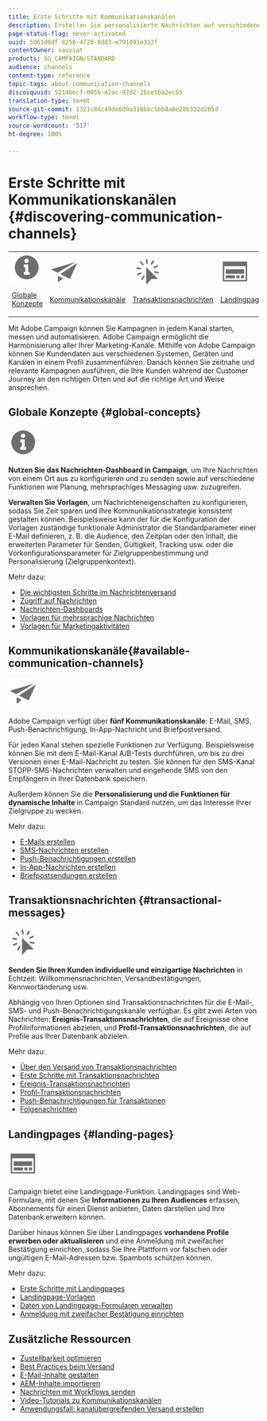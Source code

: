 ```yaml
---
title: Erste Schritte mit Kommunikationskanälen
description: Erstellen Sie personalisierte Nachrichten auf verschiedenen Kanälen, verwenden Sie Vorlagen, erstellen Sie Landingpages, und suchen Sie nach Best Practices.
page-status-flag: never-activated
uuid: 5d61d8df-8256-4f28-8dd3-e791891e312f
contentOwner: sauviat
products: SG_CAMPAIGN/STANDARD
audience: channels
content-type: reference
topic-tags: about-communication-channels
discoiquuid: 5214becf-005b-42ac-97d2-2bce5ba2ecb5
translation-type: tm+mt
source-git-commit: 1321c84c49de6d9a318bbc5bb8a0e28b332d2b5d
workflow-type: tm+mt
source-wordcount: '517'
ht-degree: 100%

---
```



# Erste Schritte mit Kommunikationskanälen {#discovering-communication-channels}

<table>
<tr>
<td><img src="assets/do-not-localize/icon_concepts.svg" width="60px"><p><a href="#global-concepts">Globale Konzepte</a></p></td>
<td><img src="assets/do-not-localize/icon_channels.svg" width="60px"><p><a href="#available-communication-channels">Kommunikationskanäle</a></p></td>
<td><img src="assets/do-not-localize/icon_transactional.svg" width="60px"><p><a href="#transactional-messages">Transaktionsnachrichten</a></p></td>
<td><img src="assets/do-not-localize/icon_landing.svg" width="60px"><p><a href="#landing-pages">Landingpages </a></p></td></tr>
</table>

Mit Adobe Campaign können Sie Kampagnen in jedem Kanal starten, messen und automatisieren.
Adobe Campaign ermöglicht die Harmonisierung aller Ihrer Marketing-Kanäle. Mithilfe von Adobe Campaign können Sie Kundendaten aus verschiedenen Systemen, Geräten und Kanälen in einem Profil zusammenführen. Danach können Sie zeitnahe und relevante Kampagnen ausführen, die Ihre Kunden während der Customer Journey an den richtigen Orten und auf die richtige Art und Weise ansprechen.

## Globale Konzepte {#global-concepts}

<img src="assets/do-not-localize/icon_concepts.svg" width="60px">

**Nutzen Sie das Nachrichten-Dashboard in Campaign**, um Ihre Nachrichten von einem Ort aus zu konfigurieren und zu senden sowie auf verschiedene Funktionen wie Planung, mehrsprachiges Messaging usw. zuzugreifen.

**Verwalten Sie Vorlagen**, um Nachrichteneigenschaften zu konfigurieren, sodass Sie Zeit sparen und Ihre Kommunikationsstrategie konsistent gestalten können. Beispielsweise kann der für die Konfiguration der Vorlagen zuständige funktionale Administrator die Standardparameter einer E-Mail definieren, z. B. die Audience, den Zeitplan oder den Inhalt, die erweiterten Parameter für Senden, Gültigkeit, Tracking usw. oder die Vorkonfigurationsparameter für Zielgruppenbestimmung und Personalisierung (Zielgruppenkontext).

Mehr dazu:

* [Die wichtigsten Schritte im Nachrichtenversand](../../channels/using/key-steps-to-send-a-message.md)
* [Zugriff auf Nachrichten](../../channels/using/accessing-messages.md)
* [Nachrichten-Dashboards](../../channels/using/message-dashboard.md)
* [Vorlagen für mehrsprachige Nachrichten](../../channels/using/multilingual-messages-template.md)
* [Vorlagen für Marketingaktivitäten](../../start/using/marketing-activity-templates.md)

## Kommunikationskanäle{#available-communication-channels}

<img src="assets/do-not-localize/icon_channels.svg"  width="60px">

Adobe Campaign verfügt über **fünf Kommunikationskanäle**: E-Mail, SMS, Push-Benachrichtigung, In-App-Nachricht und Briefpostversand.

Für jeden Kanal stehen spezielle Funktionen zur Verfügung. Beispielsweise können Sie mit dem E-Mail-Kanal A/B-Tests durchführen, um bis zu drei Versionen einer E-Mail-Nachricht zu testen. Sie können für den SMS-Kanal STOPP-SMS-Nachrichten verwalten und eingehende SMS von den Empfängern in Ihrer Datenbank speichern.

Außerdem können Sie die **Personalisierung und die Funktionen für dynamische Inhalte** in Campaign Standard nutzen, um das Interesse Ihrer Zielgruppe zu wecken.

Mehr dazu:

* [E-Mails erstellen](../../channels/using/about-emails.md)
* [SMS-Nachrichten erstellen](../../channels/using/about-sms-messages.md)
* [Push-Benachrichtigungen erstellen](../../channels/using/about-push-notifications.md)
* [In-App-Nachrichten erstellen](../../channels/using/about-in-app-messaging.md)
* [Briefpostsendungen erstellen](../../channels/using/about-direct-mail.md)

## Transaktionsnachrichten {#transactional-messages}

<img src="assets/do-not-localize/icon_transactional.svg" width="60px">

**Senden Sie Ihren Kunden individuelle und einzigartige Nachrichten** in Echtzeit: Willkommensnachrichten, Versandbestätigungen, Kennwortänderung usw.

Abhängig von Ihren Optionen sind Transaktionsnachrichten für die E-Mail-, SMS- und Push-Benachrichtigungskanäle verfügbar. Es gibt zwei Arten von Nachrichten: **Ereignis-Transaktionsnachrichten**, die auf Ereignisse ohne Profilinformationen abzielen, und **Profil-Transaktionsnachrichten**, die auf Profile aus Ihrer Datenbank abzielen.

Mehr dazu:

* [Über den Versand von Transaktionsnachrichten](../../channels/using/getting-started-with-transactional-msg.md)
* [Erste Schritte mit Transaktionsnachrichten](../../channels/using/getting-started-with-transactional-msg.md)
* [Ereignis-Transaktionsnachrichten](../../channels/using/event-transactional-messages.md)
* [Profil-Transaktionsnachrichten](../../channels/using/profile-transactional-messages.md)
* [Push-Benachrichtigungen für Transaktionen](../../channels/using/transactional-push-notifications.md)
* [Folgenachrichten](../../channels/using/follow-up-messages.md)

## Landingpages {#landing-pages}

<img src="assets/do-not-localize/icon_landing.svg" width="60px">

Campaign bietet eine Landingpage-Funktion. Landingpages sind Web-Formulare, mit denen Sie **Informationen zu Ihren Audiences** erfassen, Abonnements für einen Dienst anbieten, Daten darstellen und Ihre Datenbank erweitern können.

Darüber hinaus können Sie über Landingpages **vorhandene Profile erwerben oder aktualisieren** und eine Anmeldung mit zweifacher Bestätigung einrichten, sodass Sie Ihre Plattform vor falschen oder ungültigen E-Mail-Adressen bzw. Spambots schützen können.

Mehr dazu:

* [Erste Schritte mit Landingpages](../../channels/using/getting-started-with-landing-pages.md)
* [Landingpage-Vorlagen](../../channels/using/landing-page-templates.md)
* [Daten von Landingpage-Formularen verwalten](../../channels/using/managing-landing-page-form-data.md)
* [Anmeldung mit zweifacher Bestätigung einrichten](../../channels/using/setting-up-a-double-opt-in-process.md)

## Zusätzliche Ressourcen

* [Zustellbarkeit optimieren](../../sending/using/about-deliverability.md)
* [Best Practices beim Versand](../../sending/using/delivery-best-practices.md)
* [E-Mail-Inhalte gestalten](../../designing/using/designing-content-in-adobe-campaign.md)
* [AEM-Inhalte importieren](../../integrating/using/creating-email-experience-manager.md)
* [Nachrichten mit Workflows senden](../../automating/using/about-channel-activities.md)
* [Video-Tutorials zu Kommunikationskanälen](https://docs.adobe.com/content/help/de-DE/campaign-standard-learn/tutorials/communication-channels/email/create-email-from-homepage.html)
* [Anwendungsfall: kanalübergreifenden Versand erstellen](../../automating/using/workflow-cross-channel-delivery.md)
